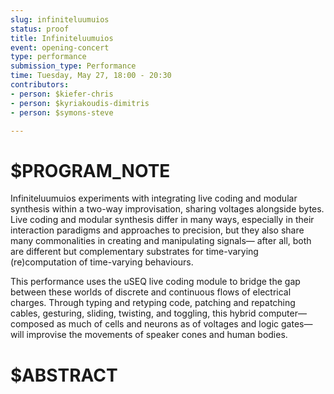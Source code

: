 ```yaml
---
slug: infiniteluumuios
status: proof
title: Infiniteluumuios
event: opening-concert
type: performance
submission_type: Performance
time: Tuesday, May 27, 18:00 - 20:30
contributors:
- person: $kiefer-chris
- person: $kyriakoudis-dimitris
- person: $symons-steve

---
```


# $PROGRAM_NOTE

Infiniteluumuios experiments with integrating live coding and modular synthesis within a
two-way improvisation, sharing voltages alongside bytes. Live coding and modular
synthesis differ in many ways, especially in their interaction paradigms and approaches to
precision, but they also share many commonalities in creating and manipulating signals—
after all, both are different but complementary substrates for time-varying
(re)computation of time-varying behaviours.

This performance uses the uSEQ live coding module to bridge the gap between these
worlds of discrete and continuous flows of electrical charges. Through typing and retyping
code, patching and repatching cables, gesturing, sliding, twisting, and toggling, this hybrid
computer—composed as much of cells and neurons as of voltages and logic gates—will
improvise the movements of speaker cones and human bodies.

# $ABSTRACT



